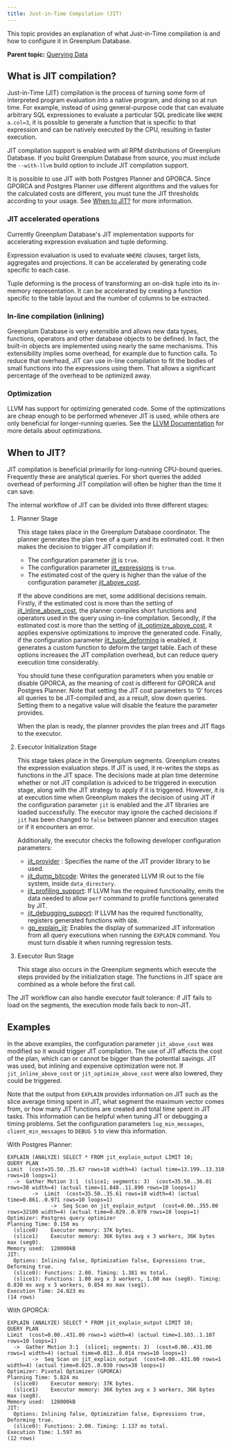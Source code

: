 ```yaml
---
title: Just-in-Time Compilation (JIT)
---
```


This topic provides an explanation of what Just-in-Time compilation is and how to configure it in Greenplum Database.

**Parent topic:** [Querying Data](../../query/topics/query.html)

## <a id="topic2"></a>What is JIT compilation?

Just-in-Time (JIT) compilation is the process of turning some form of interpreted program evaluation into a native program, and doing so at run time. For example, instead of using general-purpose code that can evaluate arbitrary SQL expressiones to evaluate a particular SQL predicate like `WHERE a.col=3`, it is possible to generate a function that is specific to that expression and can be natively executed by the CPU, resulting in faster execution.

JIT compilation support is enabled with all RPM distributions of Greenplum Database. If you build Greenplum Database from source, you must include the `--with-llvm` build option to include JIT compilation support.

It is possible to use JIT with both Postgres Planner and GPORCA. Since GPORCA and Postgres Planner use different algorithms and the values for the calculated costs are different, you must tune the JIT thresholds according to your usage. See [When to JIT?](#topic3) for more information.

### <a id="topic21"></a>JIT accelerated operations

Currently Greenplum Database's JIT implementation supports for accelerating expression evaluation and tuple deforming.

Expression evaluation is used to evaluate `WHERE` clauses, target lists, aggregates and projections. It can be accelerated by generating code specific to each case.

Tuple deforming is the process of transforming an on-disk tuple into its in-memory representation. It can be accelerated by creating a function specific to the table layout and the number of columns to be extracted.

### <a id="topic22"></a>In-line compilation (inlining)

Greenplum Database is very extensible and allows new data types, functions, operators and other database objects to be defined. In fact, the built-in objects are implemented using nearly the same mechanisms. This extensibility implies some overhead, for example due to function calls. To reduce that overhead, JIT can use in-line compilation to fit the bodies of small functions into the expressions using them. That allows a significant percentage of the overhead to be optimized away.

### <a id="topic23"></a>Optimization

LLVM has support for optimizing generated code. Some of the optimizations are cheap enough to be performed whenever JIT is used, while others are only beneficial for longer-running queries. See the [LLVM Documentation](https://llvm.org/docs/Passes.html#transform-passes) for more details about optimizations.

## <a id="topic3"></a>When to JIT? 

JIT compilation is beneficial primarily for long-running CPU-bound queries. Frequently these are analytical queries. For short queries the added overhead of performing JIT compilation will often be higher than the time it can save.

The internal workflow of JIT can be divided into three different stages:

1. Planner Stage

    This stage takes place in the Greenplum Database coordinator. The planner generates the plan tree of a query and its estimated cost. It then makes the decision to trigger JIT compilation if:
    - The configuration parameter [jit](../../../ref_guide/config_params/guc-list.html#jit) is `true`.
    - The configuration parameter [jit_expressions](../../../ref_guide/config_params/guc-list.html#jit_expressions) is `true`.
    - The estimated cost of the query is higher than the value of the configuration parameter [jit_above_cost](../../../ref_guide/config_params/guc-list.html#jit_above_cost).  

    If the above conditions are met, some additional decisions remain. Firstly, if the estimated cost is more than the setting of [jit_inline_above_cost](../../../ref_guide/config_params/guc-list.html#jit_inline_above_cost), the planner compiles short functions and operators used in the query using in-line compilation. Secondly, if the estimated cost is more than the setting of [jit_optimize_above_cost](../../../ref_guide/config_params/guc-list.html#jit_optimize_above_cost), it applies expensive optimizations to improve the generated code. Finally, if the configuration parameter [jit_tuple_deforming](../../../ref_guide/config_params/guc-list.html#jit_tuple_deforming) is enabled, it generates a custom function to deform the target table. Each of these options increases the JIT compilation overhead, but can reduce query execution time considerably.

    You should tune these configuration parameters when you enable or disable GPORCA, as the meaning of cost is different for GPORCA and Postgres Planner. Note that setting the JIT cost parameters to ‘0’ forces all queries to be JIT-compiled and, as a result, slow down queries. Setting them to a negative value will disable the feature the parameter provides.

    When the plan is ready, the planner provides the plan trees and JIT flags to the executor.

1. Executor Initialization Stage

    This stage takes place in the Greenplum segments. Greenplum creates the expression evaluation steps. If JIT is used, it re-writes the steps as functions in the JIT space. The decisions made at plan time determine whether or not JIT compilation is adviced to be triggered in execution stage, along with the JIT strategy to apply if it is triggered. However, it is at execution time when Greenplum makes the decision of using JIT if the configuration parameter `jit` is enabled and the JIT libraries are loaded successfully. The executor may ignore the cached decisions if `jit` has been changed to `false` between planner and execution stages or if it encounters an error.

    Additionally, the executor checks the following developer configuration parameters:

    - [jit_provider](../../../ref_guide/config_params/guc-list.html#jit_provider) : Specifies the name of the JIT provider library to be used.
    - [jit_dump_bitcode](../../../ref_guide/config_params/guc-list.html#jit_dump_bitcode): Writes the generated LLVM IR out to the file system, inside `data_directory`.
    - [jit_profiling_support](../../../ref_guide/config_params/guc-list.html#jit_profiling_support): If LLVM has the required functionality, emits the data needed to allow `perf` command to profile functions generated by JIT.
    - [jit_debugging_support](../../../ref_guide/config_params/guc-list.html#jit_debugging_support): If LLVM has the required functionality, registers generated functions with `GDB`. 
    - [gp_explain_jit](../../../ref_guide/config_params/guc-list.html#gp_explain_jit): Enables the display of summarized JIT information from all query executions when running the `EXPLAIN` command. You must turn disable it when running regression tests.

1. Executor Run Stage

    This stage also occurs in the Greenplum segments which execute the steps provided by the initialization stage. The functions in JIT space are combined as a whole before the first call.

The JIT workflow can also handle executor fault tolerance: if JIT fails to load on the segments, the execution mode fails back to non-JIT.

## <a id="topic4"></a>Examples

In the above examples, the configuration parameter `jit_above_cost` was modified so it would trigger JIT compilation. The use of JIT affects the cost of the plan, which can or cannot be bigger than the potential savings. JIT was used, but inlining and expensive optimization were not. If `jit_inline_above_cost` or `jit_optimize_above_cost` were also lowered, they could be triggered.

Note that the output from `EXPLAIN` provides information on JIT such as the slice average timing spent in JIT, what segment the maximum vector comes from, or how many JIT functions are created and total time spent in JIT tasks. This information can be helpful when tuning JIT or debugging a timing problems. Set the configuration parameters `log_min_messages`, `client_min_messages` to `DEBUG 5` to view this information.

With Postgres Planner:

```
EXPLAIN (ANALYZE) SELECT * FROM jit_explain_output LIMIT 10;
QUERY PLAN
Limit  (cost=35.50..35.67 rows=10 width=4) (actual time=13.199..13.310 rows=10 loops=1)
  ->  Gather Motion 3:1  (slice1; segments: 3)  (cost=35.50..36.01 rows=30 width=4) (actual time=11.848..11.890 rows=10 loops=1)
        ->  Limit  (cost=35.50..35.61 rows=10 width=4) (actual time=0.861..0.971 rows=10 loops=1)
              ->  Seq Scan on jit_explain_output  (cost=0.00..355.00 rows=32100 width=4) (actual time=0.029..0.070 rows=10 loops=1)
Optimizer: Postgres query optimizer
Planning Time: 0.158 ms
  (slice0)    Executor memory: 37K bytes.
  (slice1)    Executor memory: 36K bytes avg x 3 workers, 36K bytes max (seg0).
Memory used:  128000kB
JIT:
  Options: Inlining false, Optimization false, Expressions true, Deforming true.
  (slice0): Functions: 2.00. Timing: 1.381 ms total.
  (slice1): Functions: 1.00 avg x 3 workers, 1.00 max (seg0). Timing: 0.830 ms avg x 3 workers, 0.854 ms max (seg1).
Execution Time: 24.023 ms
(14 rows)
```

With GPORCA:

```
EXPLAIN (ANALYZE) SELECT * FROM jit_explain_output LIMIT 10;
QUERY PLAN
Limit  (cost=0.00..431.00 rows=1 width=4) (actual time=1.103..1.107 rows=10 loops=1)
  ->  Gather Motion 3:1  (slice1; segments: 3)  (cost=0.00..431.00 rows=1 width=4) (actual time=0.013..0.014 rows=10 loops=1)
        ->  Seq Scan on jit_explain_output  (cost=0.00..431.00 rows=1 width=4) (actual time=0.025..0.030 rows=38 loops=1)
Optimizer: Pivotal Optimizer (GPORCA)
Planning Time: 5.824 ms
  (slice0)    Executor memory: 37K bytes.
  (slice1)    Executor memory: 36K bytes avg x 3 workers, 36K bytes max (seg0).
Memory used:  128000kB
JIT:
  Options: Inlining false, Optimization false, Expressions true, Deforming true.
  (slice0): Functions: 2.00. Timing: 1.137 ms total.
Execution Time: 1.597 ms
(12 rows)
```


